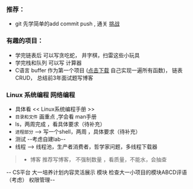 ### 推荐：

* git 先学简单的add commit push , 通关 [挑战](https://learngitbranching.js.org/)

### 有趣的项目：

* 学完链表后 可以写贪吃蛇， 井字棋，扫雷这些小玩具
* 学完栈和队列 可以写 计算器
* C语言 buffer 作为第一个项目 ([点击下载](http://192.168.30.175/s/bK5R9Y7qi2sTQMR) 自己实现一遍所有函数)， 链表CRUD， 总结前3年面试题写博客

### Linux 系统编程 网络编程

* 具体看  << Linux系统编程手册 >>
* `目录和文件` 画重点   ,学会看 man手册
* ls，两周完成  ，看具体要求（待补充）
* `进程部分`  -->  写一个shell，两周  ，具体要求（待补充）
* 测试  --考虑自建lab--
* 线程   -->  线程池，生产者消费者，哲学家问题，多线程下载器


> * 博客 推荐写博客， 不强制数量 ，看质量，不能水，会抽查

-- CS平台 大一培养计划内容灵活展示  模块 检查大一小项目的模块ABCD评语（考虑）  权限管理--
